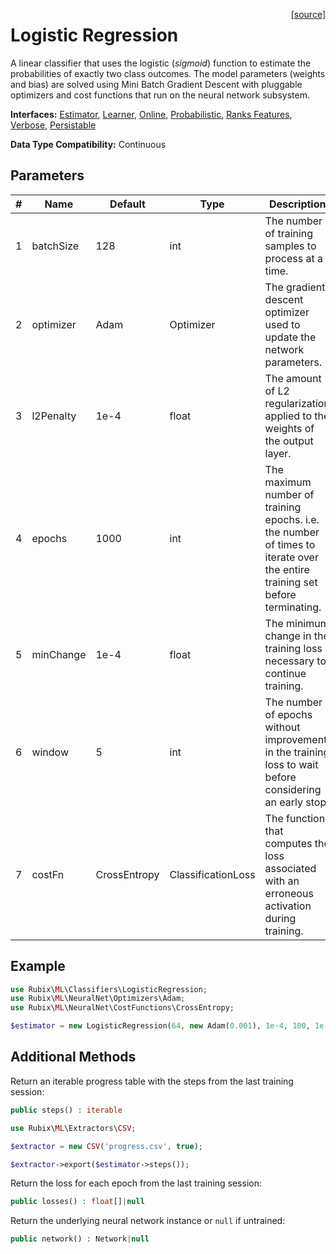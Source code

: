 <span style="float:right;"><a href="https://github.com/RubixML/ML/blob/master/src/Classifiers/LogisticRegresion.php">[source]</a></span>

# Logistic Regression
A linear classifier that uses the logistic (*sigmoid*) function to estimate the probabilities of exactly two class outcomes. The model parameters (weights and bias) are solved using Mini Batch Gradient Descent with pluggable optimizers and cost functions that run on the neural network subsystem.

**Interfaces:** [Estimator](../estimator.md), [Learner](../learner.md), [Online](../online.md), [Probabilistic](../probabilistic.md), [Ranks Features](../ranks-features.md), [Verbose](../verbose.md), [Persistable](../persistable.md)

**Data Type Compatibility:** Continuous

## Parameters
| # | Name | Default | Type | Description |
|---|---|---|---|---|
| 1 | batchSize | 128 | int | The number of training samples to process at a time. |
| 2 | optimizer | Adam | Optimizer | The gradient descent optimizer used to update the network parameters. |
| 3 | l2Penalty | 1e-4 | float | The amount of L2 regularization applied to the weights of the output layer. |
| 4 | epochs | 1000 | int | The maximum number of training epochs. i.e. the number of times to iterate over the entire training set before terminating. |
| 5 | minChange | 1e-4 | float | The minimum change in the training loss necessary to continue training. |
| 6 | window | 5 | int | The number of epochs without improvement in the training loss to wait before considering an early stop. |
| 7 | costFn | CrossEntropy | ClassificationLoss | The function that computes the loss associated with an erroneous activation during training. |

## Example
```php
use Rubix\ML\Classifiers\LogisticRegression;
use Rubix\ML\NeuralNet\Optimizers\Adam;
use Rubix\ML\NeuralNet\CostFunctions\CrossEntropy;

$estimator = new LogisticRegression(64, new Adam(0.001), 1e-4, 100, 1e-4, 5, new CrossEntropy());
```

## Additional Methods
Return an iterable progress table with the steps from the last training session:
```php
public steps() : iterable
```

```php
use Rubix\ML\Extractors\CSV;

$extractor = new CSV('progress.csv', true);

$extractor->export($estimator->steps());
```

Return the loss for each epoch from the last training session:
```php
public losses() : float[]|null
```

Return the underlying neural network instance or `null` if untrained:
```php
public network() : Network|null
```
